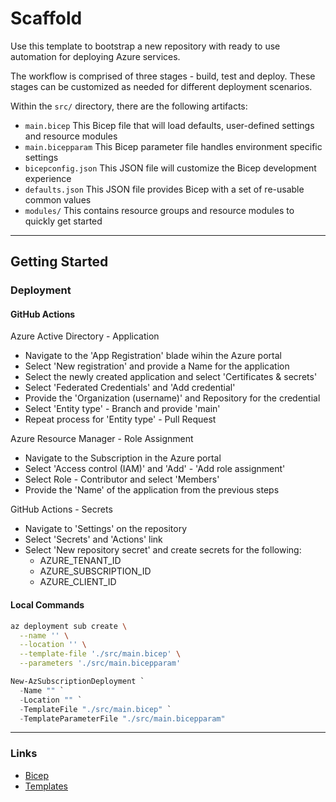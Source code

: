# Scaffold

Use this template to bootstrap a new repository with ready to use automation for deploying Azure services.

The workflow is comprised of three stages - build, test and deploy. These stages can be customized as needed for different deployment scenarios.

Within the `src/` directory, there are the following artifacts:

- `main.bicep` This Bicep file that will load defaults, user-defined settings and resource modules
- `main.bicepparam` This Bicep parameter file handles environment specific settings
- `bicepconfig.json` This JSON file will customize the Bicep development experience
- `defaults.json` This JSON file provides Bicep with a set of re-usable common values
- `modules/` This contains resource groups and resource modules to quickly get started

---

## Getting Started

### Deployment

#### GitHub Actions

Azure Active Directory - Application

- Navigate to the 'App Registration' blade wihin the Azure portal
- Select 'New registration' and provide a Name for the application
- Select the newly created application and select 'Certificates & secrets'
- Select 'Federated Credentials' and 'Add credential'
- Provide the 'Organization (username)' and Repository for the credential
- Select 'Entity type' - Branch and provide 'main'
- Repeat process for 'Entity type' - Pull Request

Azure Resource Manager - Role Assignment

- Navigate to the Subscription in the Azure portal
- Select 'Access control (IAM)' and 'Add' - 'Add role assignment'
- Select Role - Contributor and select 'Members'
- Provide the 'Name' of the application from the previous steps

GitHub Actions - Secrets

- Navigate to 'Settings' on the repository
- Select 'Secrets' and 'Actions' link
- Select 'New repository secret' and create secrets for the following:
  - AZURE_TENANT_ID
  - AZURE_SUBSCRIPTION_ID
  - AZURE_CLIENT_ID

#### Local Commands

```bash
az deployment sub create \
  --name '' \
  --location '' \
  --template-file './src/main.bicep' \
  --parameters './src/main.bicepparam'
```

```powershell
New-AzSubscriptionDeployment `
  -Name "" `
  -Location "" `
  -TemplateFile "./src/main.bicep" `
  -TemplateParameterFile "./src/main.bicepparam"
```

---

### Links

- [Bicep](https://github.com/Azure/bicep)
- [Templates](https://docs.microsoft.com/azure/templates)
